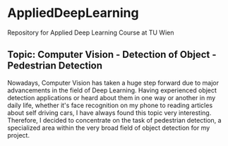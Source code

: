 # AppliedDeepLearning
Repository for Applied Deep Learning Course at TU Wien


## Topic: Computer Vision - Detection of Object - Pedestrian Detection

Nowadays, Computer Vision has taken a huge step forward due to major advancements in the field of Deep Learning. Having experienced object detection applications or heard about them in one way or another in my daily life, whether it's face recognition on my phone to reading articles about self driving cars, I have always found this topic very interesting. Therefore, I decided to concentrate on the task of pedestrian detection, a specialized area within the very broad field of object detection for my project.








